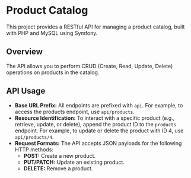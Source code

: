 # Product Catalog

This project provides a RESTful API for managing a product catalog, built with PHP and MySQL using Symfony.

## Overview

The API allows you to perform CRUD (Create, Read, Update, Delete) operations on products in the catalog.

## API Usage

- **Base URL Prefix:** All endpoints are prefixed with `api`. For example, to access the products endpoint, use `api/products`.
- **Resource Identification:** To interact with a specific product (e.g., retrieve, update, or delete), append the product ID to the `products` endpoint. For example, to update or delete the product with ID 4, use `api/products/4`.
- **Request Formats:** The API accepts JSON payloads for the following HTTP methods:
  - **POST:** Create a new product.
  - **PUT/PATCH:** Update an existing product.
  - **DELETE:** Remove a product.
